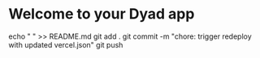 # Welcome to your Dyad app
echo " " >> README.md
git add .
git commit -m "chore: trigger redeploy with updated vercel.json"
git push

